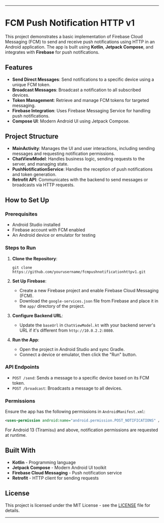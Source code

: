 
---

# FCM Push Notification HTTP v1

This project demonstrates a basic implementation of Firebase Cloud Messaging (FCM) to send and receive push notifications using HTTP in an Android application. The app is built using **Kotlin**, **Jetpack Compose**, and integrates with **Firebase** for push notifications.

## Features

- **Send Direct Messages**: Send notifications to a specific device using a unique FCM token.
- **Broadcast Messages**: Broadcast a notification to all subscribed devices.
- **Token Management**: Retrieve and manage FCM tokens for targeted messaging.
- **Firebase Integration**: Uses Firebase Messaging Service for handling push notifications.
- **Compose UI**: Modern Android UI using Jetpack Compose.
  
## Project Structure

- **MainActivity**: Manages the UI and user interactions, including sending messages and requesting notification permissions.
- **ChatViewModel**: Handles business logic, sending requests to the server, and managing state.
- **PushNotificationService**: Handles the reception of push notifications and token generation.
- **Retrofit API**: Communicates with the backend to send messages or broadcasts via HTTP requests.
  
## How to Set Up

### Prerequisites

- Android Studio installed
- Firebase account with FCM enabled
- An Android device or emulator for testing

### Steps to Run

1. **Clone the Repository**:
   ```
   git clone https://github.com/yourusername/fcmpushnotificationhttpv1.git
   ```
   
2. **Set Up Firebase**:
   - Create a new Firebase project and enable Firebase Cloud Messaging (FCM).
   - Download the `google-services.json` file from Firebase and place it in the `app/` directory of the project.

3. **Configure Backend URL**:
   - Update the `baseUrl` in `ChatViewModel.kt` with your backend server's URL if it's different from `http://10.0.2.2:8080`.

4. **Run the App**:
   - Open the project in Android Studio and sync Gradle.
   - Connect a device or emulator, then click the "Run" button.

### API Endpoints

- `POST /send`: Sends a message to a specific device based on its FCM token.
- `POST /broadcast`: Broadcasts a message to all devices.

### Permissions

Ensure the app has the following permissions in `AndroidManifest.xml`:

```xml
<uses-permission android:name="android.permission.POST_NOTIFICATIONS" />
```

For Android 13 (Tiramisu) and above, notification permissions are requested at runtime.

## Built With

- **Kotlin** - Programming language
- **Jetpack Compose** - Modern Android UI toolkit
- **Firebase Cloud Messaging** - Push notification service
- **Retrofit** - HTTP client for sending requests

## License

This project is licensed under the MIT License - see the [LICENSE](LICENSE) file for details.

---
